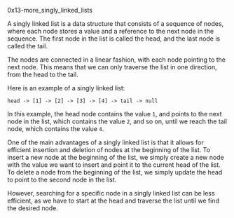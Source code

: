 0x13-more_singly_linked_lists

A singly linked list is a data structure that consists of a sequence of nodes, where each node stores a value and a reference to the next node in the sequence. The first node in the list is called the head, and the last node is called the tail. 

The nodes are connected in a linear fashion, with each node pointing to the next node. This means that we can only traverse the list in one direction, from the head to the tail. 

Here is an example of a singly linked list:

```
head -> [1] -> [2] -> [3] -> [4] -> tail -> null
```

In this example, the head node contains the value `1`, and points to the next node in the list, which contains the value `2`, and so on, until we reach the tail node, which contains the value `4`.

One of the main advantages of a singly linked list is that it allows for efficient insertion and deletion of nodes at the beginning of the list. To insert a new node at the beginning of the list, we simply create a new node with the value we want to insert and point it to the current head of the list. To delete a node from the beginning of the list, we simply update the head to point to the second node in the list.

However, searching for a specific node in a singly linked list can be less efficient, as we have to start at the head and traverse the list until we find the desired node.
